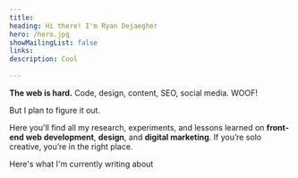 ```yaml
---
title: 
heading: Hi there! I'm Ryan Dejaegher
hero: /hero.jpg
showMailingList: false
links:
description: Cool
  
---
```



**The web is hard.** Code, design, content, SEO, social media. WOOF! 

But I plan to figure it out. 

Here you'll find all my research, experiments, and lessons learned on **front-end web development**, **design**, and **digital marketing**. If you’re solo creative, you’re in the right place.

Here's what I'm currently writing about
